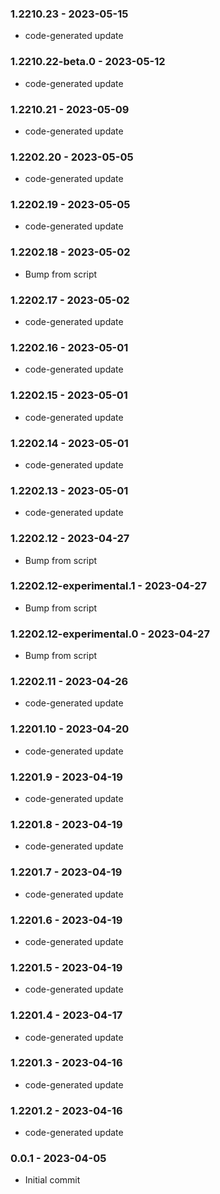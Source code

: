 ### 1.2210.23 - 2023-05-15

- code-generated update

### 1.2210.22-beta.0 - 2023-05-12

- code-generated update

### 1.2210.21 - 2023-05-09

- code-generated update

### 1.2202.20 - 2023-05-05

- code-generated update

### 1.2202.19 - 2023-05-05

- code-generated update

### 1.2202.18 - 2023-05-02

- Bump from script

### 1.2202.17 - 2023-05-02

- code-generated update

### 1.2202.16 - 2023-05-01

- code-generated update

### 1.2202.15 - 2023-05-01

- code-generated update

### 1.2202.14 - 2023-05-01

- code-generated update

### 1.2202.13 - 2023-05-01

- code-generated update

### 1.2202.12 - 2023-04-27

- Bump from script

### 1.2202.12-experimental.1 - 2023-04-27

- Bump from script

### 1.2202.12-experimental.0 - 2023-04-27

- Bump from script

### 1.2202.11 - 2023-04-26

- code-generated update

### 1.2201.10 - 2023-04-20

- code-generated update

### 1.2201.9 - 2023-04-19

- code-generated update

### 1.2201.8 - 2023-04-19

- code-generated update

### 1.2201.7 - 2023-04-19

- code-generated update

### 1.2201.6 - 2023-04-19

- code-generated update

### 1.2201.5 - 2023-04-19

- code-generated update

### 1.2201.4 - 2023-04-17

- code-generated update

### 1.2201.3 - 2023-04-16

- code-generated update

### 1.2201.2 - 2023-04-16

- code-generated update

### 0.0.1 - 2023-04-05

- Initial commit